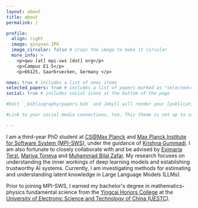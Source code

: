```yaml
---
layout: about
title: about
permalink: /

profile:
  align: right
  image: qinyuan.JPG
  image_circular: false # crops the image to make it circular
  more_info: >
    <p>qwu [at] mpi-sws [dot] org</p>
    <p>Campus E1 5</p>
    <p>66125, Saarbruecken, Germany </p>

news: true # includes a list of news items
selected_papers: true # includes a list of papers marked as "selected={true}"
social: true # includes social icons at the bottom of the page

#Edit `_bibliography/papers.bib` and Jekyll will render your [publications page](/al-folio/publications/) automatically.

#Link to your social media connections, too. This theme is set up to use [Font Awesome icons](https://fontawesome.com/) and [Academicons](https://jpswalsh.github.io/academicons/), like the ones below. Add your Facebook, Twitter, LinkedIn, Google Scholar, or just disable all of them.

---
```


I am a third-year PhD student at <a href="https://www.cis.mpg.de/">CS@Max Planck</a> and <a href="https://www.mpi-sws.org/">Max Planck Institute for Software System (MPI-SWS)</a>, under the guidance of <a href="https://people.mpi-sws.org/~gummadi/">Krishna Gummadi</a>. I am also fortunate to closely collaborate with and be advised by  <a href="https://cs-people.bu.edu/evimaria/">Evimaria Terzi</a>, <a href="https://mtoneva.com/">Mariya Toneva</a> and <a href="https://informatik.rub.de/zafar/">Muhammad Bilal Zafar</a>. 
My research focuses on understanding the inner workings of deep learning models and establishing trustworthy AI systems. Currently, I am investigating methods for estimating and understanding latent knowledge in Large Language Models (LLMs).

Prior to joining MPI-SWS, I earned my bachelor's degree in mathematics-physics fundamental science from the <a href="https://www.yingcai.uestc.edu.cn//">Yingcai Honors College</a> at the <a href="https://en.uestc.edu.cn/">University of Electronic Science and Technology of China (UESTC)</a>.